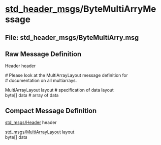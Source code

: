 # [std_header_msgs](../README.md)/ByteMultiArryMessage #

## File: std_header_msgs/ByteMultiArry.msg
## Raw Message Definition
  
Header header  
  
\# Please look at the MultiArrayLayout message definition for  
\# documentation on all multiarrays.  
  
MultiArrayLayout layout \# specification of data layout  
byte[] data             \# array of data  
  

## Compact Message Definition
  
[std_msgs/Header](http://docs.ros.org/en/melodic/api/std_msgs/html/msg/Header.html) header   
  
[std_msgs/MultiArrayLayout](http://docs.ros.org/en/melodic/api/std_msgs/html/msg/MultiArrayLayout.html) layout  
byte[] data 
